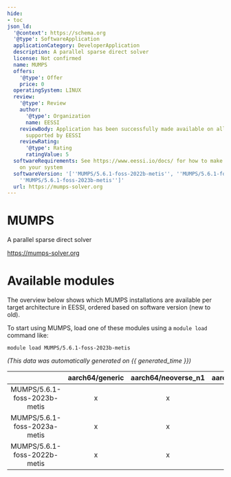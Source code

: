 ```yaml
---
hide:
- toc
json_ld:
  '@context': https://schema.org
  '@type': SoftwareApplication
  applicationCategory: DeveloperApplication
  description: A parallel sparse direct solver
  license: Not confirmed
  name: MUMPS
  offers:
    '@type': Offer
    price: 0
  operatingSystem: LINUX
  review:
    '@type': Review
    author:
      '@type': Organization
      name: EESSI
    reviewBody: Application has been successfully made available on all architectures
      supported by EESSI
    reviewRating:
      '@type': Rating
      ratingValue: 5
  softwareRequirements: See https://www.eessi.io/docs/ for how to make EESSI available
    on your system
  softwareVersion: '[''MUMPS/5.6.1-foss-2022b-metis'', ''MUMPS/5.6.1-foss-2023a-metis'',
    ''MUMPS/5.6.1-foss-2023b-metis'']'
  url: https://mumps-solver.org
---
```


MUMPS
=====


A parallel sparse direct solver

https://mumps-solver.org
# Available modules


The overview below shows which MUMPS installations are available per target architecture in EESSI, ordered based on software version (new to old).

To start using MUMPS, load one of these modules using a `module load` command like:

```shell
module load MUMPS/5.6.1-foss-2023b-metis
```

*(This data was automatically generated on {{ generated_time }})*

| |aarch64/generic|aarch64/neoverse_n1|aarch64/neoverse_v1|aarch64/nvidia/grace|x86_64/generic|x86_64/amd/zen2|x86_64/amd/zen3|x86_64/amd/zen4|x86_64/intel/cascadelake|x86_64/intel/haswell|x86_64/intel/icelake|x86_64/intel/sapphirerapids|x86_64/intel/skylake_avx512|
| :---: | :---: | :---: | :---: | :---: | :---: | :---: | :---: | :---: | :---: | :---: | :---: | :---: | :---: |
|MUMPS/5.6.1-foss-2023b-metis|x|x|x|x|x|x|x|x|x|x|x|x|x|
|MUMPS/5.6.1-foss-2023a-metis|x|x|x|x|x|x|x|x|x|x|x|x|x|
|MUMPS/5.6.1-foss-2022b-metis|x|x|x|x|x|x|x|x|x|x|x|x|x|
